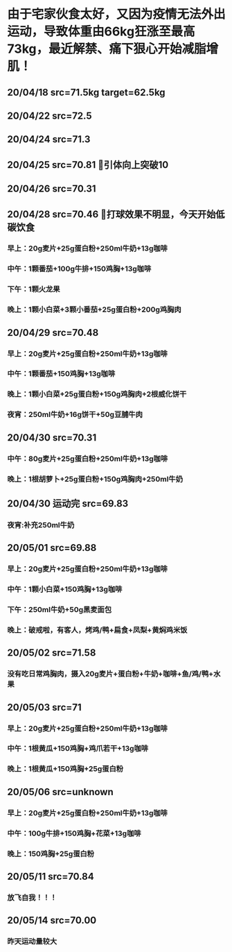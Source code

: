 # 由于宅家伙食太好，又因为疫情无法外出运动，导致体重由66kg狂涨至最高73kg，最近解禁、痛下狠心开始减脂增肌！
## 20/04/18 src=71.5kg target=62.5kg
## 20/04/22 src=72.5
## 20/04/24 src=71.3
## 20/04/25 src=70.81 🐶引体向上突破10
## 20/04/26 src=70.31
## 20/04/28 src=70.46 🐶打球效果不明显，今天开始低碳饮食
### 早上：20g麦片+25g蛋白粉+250ml牛奶+13g咖啡
### 中午：1颗番茄+100g牛排+150鸡胸+13g咖啡
### 下午：1颗火龙果
### 晚上：1颗小白菜+3颗小番茄+25g蛋白粉+200g鸡胸肉
## 20/04/29 src=70.48
### 早上：20g麦片+25g蛋白粉+250ml牛奶+13g咖啡
### 中午：1颗番茄+150鸡胸+13g咖啡
### 晚上：1颗小白菜+25g蛋白粉+150g鸡胸肉+2根威化饼干
### 夜宵：250ml牛奶+16g饼干+50g豆脯牛肉
## 20/04/30 src=70.31
### 中午：80g麦片+25g蛋白粉+250ml牛奶+13g咖啡
### 晚上：1根胡萝卜+25g蛋白粉+150g鸡胸肉+250ml牛奶
## 20/04/30 运动完 src=69.83
### 夜宵:补充250ml牛奶 
## 20/05/01 src=69.88
### 早上：20g麦片+25g蛋白粉+250ml牛奶+13g咖啡
### 中午：1颗小白菜+150鸡胸+13g咖啡
### 下午：250ml牛奶+50g黑麦面包
### 晚上：破戒啦，有客人，烤鸡/鸭+扁食+凤梨+黄焖鸡米饭
## 20/05/02 src=71.58
### 没有吃日常鸡胸肉，摄入20g麦片+蛋白粉+牛奶+咖啡+鱼/鸡/鸭+水果
## 20/05/03 src=71
### 早上：20g麦片+25g蛋白粉+250ml牛奶+13g咖啡
### 中午：1根黄瓜+150鸡胸+鸡爪若干+13g咖啡
### 晚上：1根黄瓜+150鸡胸+25g蛋白粉
## 20/05/06 src=unknown
### 早上：20g麦片+25g蛋白粉+250ml牛奶+13g咖啡
### 中午：100g牛排+150鸡胸+花菜+13g咖啡
### 晚上：150鸡胸+25g蛋白粉
## 20/05/11 src=70.84 
### 放飞自我！！！
## 20/05/14 src=70.00
### 昨天运动量较大
